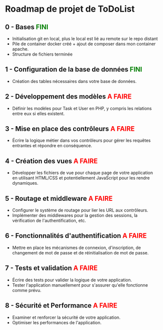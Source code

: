 # Roadmap de projet de ToDoList

## 0 - Bases <span style="color:green">FINI</span>

- Initialisation git en local, plus le local est lié au remote sur le repo distant
- Pile de container docker créé + ajout de composer dans mon container apache.
- Structure de fichiers terminée

## 1 - Configuration de la base de données <span style="color:green">FINI</span>

- Création des tables nécessaires dans votre base de données.

## 2 - Développement des modèles <span style="color:red">A FAIRE</span>

- Définir les modèles pour Task et User en PHP, y compris les relations entre eux si elles existent.

## 3 - Mise en place des contrôleurs <span style="color:red">A FAIRE</span>

- Écrire la logique métier dans vos contrôleurs pour gérer les requêtes entrantes et répondre en conséquence.

## 4 - Création des vues <span style="color:red">A FAIRE</span>

- Développer les fichiers de vue pour chaque page de votre application en utilisant HTML/CSS et potentiellement JavaScript pour les rendre dynamiques.

## 5 - Routage et middleware <span style="color:red">A FAIRE</span>

- Configurer le système de routage pour lier les URL aux contrôleurs.
- Implémenter des middlewares pour la gestion des sessions, la vérification de l'authentification, etc.

## 6 - Fonctionnalités d'authentification <span style="color:red">A FAIRE</span>

- Mettre en place les mécanismes de connexion, d'inscription, de changement de mot de passe et de réinitialisation de mot de passe.

## 7 - Tests et validation <span style="color:red">A FAIRE</span>

- Écrire des tests pour valider la logique de votre application.
- Tester l'application manuellement pour s'assurer qu'elle fonctionne comme prévu.

## 8 - Sécurité et Performance <span style="color:red">A FAIRE</span>

- Examiner et renforcer la sécurité de votre application.
- Optimiser les performances de l'application.
